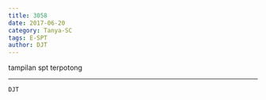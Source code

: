 ```yaml
---
title: 3058
date: 2017-06-20
category: Tanya-SC
tags: E-SPT
author: DJT
---
```


tampilan spt terpotong

---



`DJT`
